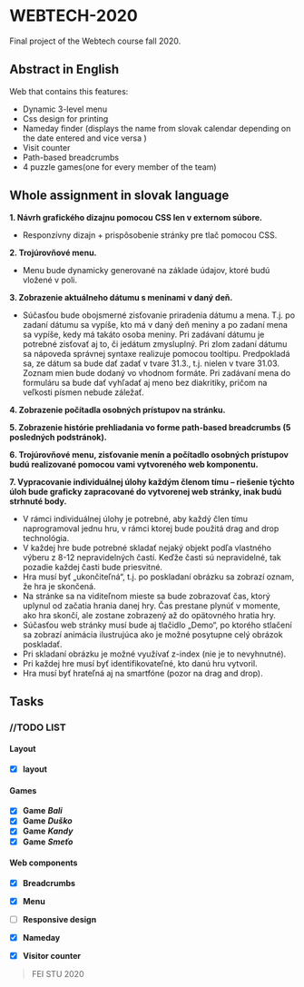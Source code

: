 # WEBTECH-2020
Final project of the Webtech course fall 2020. 
## Abstract in English ##
Web that contains this features:
* Dynamic 3-level menu
* Css design for printing
* Nameday finder (displays the name from slovak calendar depending on the date entered and vice versa )
* Visit counter
* Path-based breadcrumbs
* 4 puzzle games(one for every member of the team)


## Whole assignment in slovak language 

**1. Návrh grafického dizajnu pomocou CSS len v externom súbore.**
* Responzívny dizajn + prispôsobenie stránky pre tlač pomocou CSS.

**2. Trojúrovňové menu.** 
* Menu bude dynamicky generované na základe údajov, ktoré budú vložené v poli.

**3. Zobrazenie aktuálneho dátumu s meninami v daný deň.** 
* Súčasťou bude obojsmerné zisťovanie priradenia dátumu a mena. T.j. po zadaní dátumu sa vypíše, kto má v daný deň meniny a po zadaní mena sa vypíše, kedy má takáto osoba meniny. 
Pri zadávaní dátumu je potrebné zisťovať aj to, či jedátum zmysluplný. Pri zlom zadaní dátumu sa nápoveda správnej 
syntaxe realizuje pomocou tooltipu. Predpokladá sa, ze dátum sa bude dať zadať v tvare 31.3., t.j. nielen v tvare 31.03.
Zoznam mien bude dodaný vo vhodnom formáte. Pri zadávaní mena do formuláru sa bude dať
vyhľadať aj meno bez diakritiky, pričom na veľkosti písmen nebude záležať.

**4. Zobrazenie počítadla osobných prístupov na stránku.**

**5. Zobrazenie histórie prehliadania vo forme path-based breadcrumbs (5 posledných podstránok).**

**6. Trojúrovňové menu, zisťovanie menín a počítadlo osobných prístupov budú realizované pomocou
vami vytvoreného web komponentu.**

**7. Vypracovanie individuálnej úlohy každým členom tímu – riešenie týchto úloh bude graficky 
zapracované do vytvorenej web stránky, inak budú strhnuté body.**
 * V rámci individuálnej úlohy je potrebné, aby každý člen tímu naprogramoval jednu hru, v rámci ktorej bude použitá drag and drop technológia.
  * V každej hre bude potrebné skladať nejaký objekt podľa vlastného výberu z 8-12 nepravidelných častí. Keďže časti sú nepravidelné, tak pozadie každej časti bude priesvitné.
  * Hra musí byť „ukončiteľná“, t.j. po poskladaní obrázku sa zobrazí oznam, že hra je skončená.
  * Na stránke sa na viditeľnom mieste sa bude zobrazovať čas, ktorý uplynul od začatia hrania danej hry. Čas prestane plynúť v momente, ako hra skončí, ale zostane zobrazený až do opätovného hratia hry.
  * Súčasťou web stránky musí bude aj tlačidlo „Demo“, po ktorého stlačení sa zobrazí animácia ilustrujúca ako je možné posytupne celý obrázok poskladať.
  * Pri skladaní obrázku je možné využívať z-index (nie je to nevyhnutné).
  * Pri každej hre musí byť identifikovateľné, kto danú hru vytvoril.
  * Hra musí byť hrateľná aj na smartfóne (pozor na drag and drop).

## Tasks ##

### //TODO LIST ###
#### Layout ####
- [X] **layout**
#### Games ####
- [X] **Game** ***Bali***
- [X] **Game** ***Duško***
- [X] **Game** ***Kandy***
- [X] **Game** ***Smeťo***
#### Web components ####
- [X] **Breadcrumbs**
- [X] **Menu**
- [ ] **Responsive design**
- [X] **Nameday** 
- [X] **Visitor counter**


 > FEI STU 2020








